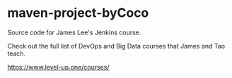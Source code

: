 # maven-project-byCoco
Source code for James Lee's Jenkins course.

Check out the full list of DevOps and Big Data courses that James and Tao teach.

https://www.level-up.one/courses/
